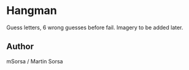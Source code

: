 # Hangman
Guess letters, 6 wrong guesses before fail.
Imagery to be added later.

## Author
mSorsa / Martin Sorsa
